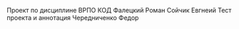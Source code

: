 Проект по дисциплине ВРПО
КОД Фалецкий Роман Сойчик Евгнеий
Тест проекта и аннотация Чередниченко Федор
